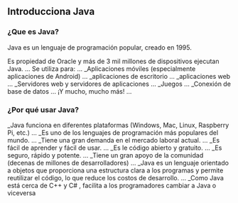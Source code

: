 ## Introducciona Java
### ¿Que es Java?
Java es un lenguaje de programación popular, creado en 1995.

Es propiedad de Oracle y más de 3 mil millones de dispositivos ejecutan Java.
...
Se utiliza para:
...
_Aplicaciones móviles (especialmente aplicaciones de Android)
...
_aplicaciones de escritorio
...
_aplicaciones web
...
_Servidores web y servidores de aplicaciones
...
_Juegos
...
_Conexión de base de datos
...
¡Y mucho, mucho más!
...
### ¿Por qué usar Java?

_Java funciona en diferentes plataformas (Windows, Mac, Linux, Raspberry Pi, etc.)
...
_Es uno de los lenguajes de programación más populares del mundo.
...
_Tiene una gran demanda en el mercado laboral actual.
...
_Es fácil de aprender y fácil de usar.
...
_Es le código abierto y gratuito.
...
_Es seguro, rápido y potente.
...
_Tiene un gran apoyo de la comunidad (decenas de millones de desarrolladores)
...
_Java es un lenguaje orientado a objetos que proporciona una estructura clara a los programas y permite reutilizar el código, lo que reduce los costos de desarrollo.
...
_Como Java está cerca de C++ y C# , facilita a los programadores cambiar a Java o viceversa
```